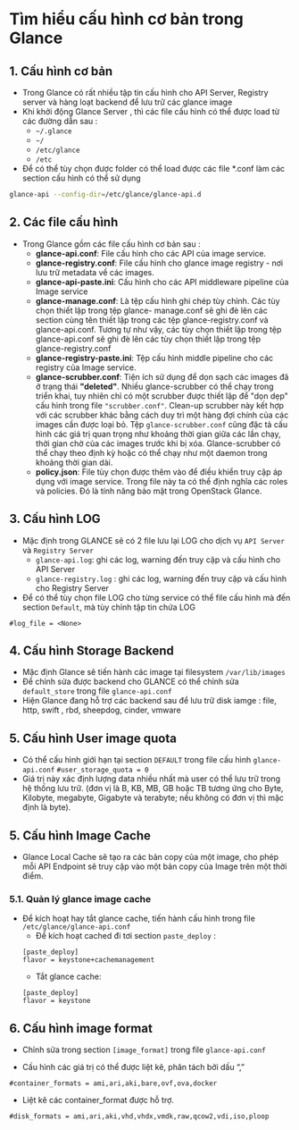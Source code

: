 # Tìm hiểu cấu hình cơ bản trong Glance

## 1. Cấu hình cơ bản

- Trong Glance có rất nhiều tập tin cấu hình cho API Server, Registry server và hàng loạt backend để lưu trữ các glance image
- Khi khởi động Glance Server , thì các file cấu hình có thể được load từ các đường dẫn sau :
	-   `~/.glance`
	-   `~/`
	-   `/etc/glance`
	-   `/etc`
-  Để có thể tùy chọn được folder có thể load được các file *.conf làm các section cấu hình có thể sử dụng
```bash
glance-api --config-dir=/etc/glance/glance-api.d
```
	
	
## 2. Các file cấu hình 

- Trong Glance gồm các file cấu hình cơ bản sau :
	-   **glance-api.conf**: File cấu hình cho các API của image service.   
	-   **glance-registry.conf**: File cấu hình cho glance image registry - nơi lưu trữ metadata về các images.  
	-   **glance-api-paste.ini**: Cấu hình cho các API middleware pipeline của Image service    
	-   **glance-manage.conf**: Là tệp cấu hình ghi chép tùy chỉnh. Các tùy chọn thiết lập trong tệp glance-	manage.conf sẽ ghi đè lên các section cùng tên thiết lập trong các tệp glance-registry.conf và glance-api.conf. Tương tự như vậy, các tùy chọn thiết lập trong tệp glance-api.conf sẽ ghi đè lên các tùy chọn thiết lập trong tệp glance-registry.conf 
	-   **glance-registry-paste.ini**: Tệp cấu hình middle pipeline cho các registry của Image service.
	-   **glance-scrubber.conf**: Tiện ích sử dụng để dọn sạch các images đã ở trạng thái  **"deleted"**. Nhiều glance-scrubber có thể chạy trong triển khai, tuy nhiên chỉ có một scrubber được thiết lập để "dọn dẹp" cấu hình trong file  `"scrubber.conf"`. Clean-up scrubber này kết hợp với các scrubber khác bằng cách duy trì một hàng đợi chính của các images cần được loại bỏ. Tệp  `glance-scrubber.conf`  cũng đặc tả cấu hình các giá trị quan trọng như khoảng thời gian giữa các lần chạy, thời gian chờ của các images trước khi bị xóa. Glance-scrubber có thể chạy theo định kỳ hoặc có thể chạy như một daemon trong khoảng thời gian dài.
	-   **policy.json**: File tùy chọn được thêm vào để điều khiển truy cập áp dụng với image service. Trong file này ta có thể định nghĩa các roles và policies. Đó là tính năng bảo mật trong OpenStack Glance.


## 3. Cấu hình LOG
- Mặc định trong GLANCE sẽ có 2 file lưu lại LOG cho dịch vụ `API Server` và `Registry Server`
	- `glance-api.log`: ghi các log, warning đến truy cập và cấu hình cho API Server
	- `glance-registry.log` : ghi các log, warning đến truy cập và cấu hình cho Registry Server
- Để có thể tùy chọn file LOG cho từng service có thể file cấu hình mà đến section `Default`, mà tùy chỉnh tập tin chứa LOG
```
#log_file = <None>
```


## 4. Cấu hình Storage Backend 

- Mặc định Glance sẽ tiến hành các image tại filesystem `/var/lib/images`
- Để chỉnh sửa được backend cho GLANCE có thể chỉnh sửa `default_store` trong file `glance-api.conf`
- Hiện Glance đang hỗ trợ các backend sau để lưu trữ disk iamge : file, http, swift , rbd, sheepdog, cinder, vmware

## 5. Cấu hình User image quota

- Có thể cấu hình giới hạn tại section `DEFAULT` trong file cấu hình `glance-api.conf`
`#user_storage_quota = 0`
- Giá trị này xác định lượng data nhiều nhất mà user có thể lưu trữ trong hệ thống lưu trữ. (đơn vị là B, KB, MB, GB hoặc TB tương ứng cho Byte, Kilobyte, megabyte, Gigabyte và terabyte; nếu không có đơn vị thì mặc định là byte).

## 5. Cấu hình Image Cache

- Glance Local Cache sẽ tạo ra các  bản copy của một image, cho phép mỗi API Endpoint  sẽ truy cập vào một bản copy của Image trên một thời điểm. 

### 5.1. Quản lý glance image cache
-  Để kích hoạt hay tắt glance cache, tiến hành cấu hình trong file  `/etc/glance/glance-api.conf`
	-  Để kích hoạt cached đi tơi section `paste_deploy` :  
    ```
    [paste_deploy]
    flavor = keystone+cachemanagement    
    ```
	-   Tắt glance cache:    
    ```
    [paste_deploy]
    flavor = keystone    
	```

## 6. Cấu hình image format

- Chỉnh sửa trong section  `[image_format]`  trong file  `glance-api.conf`

- Cấu hình các giá trị có thể được liệt kê, phân tách bởi dấu “,”

`#container_formats = ami,ari,aki,bare,ovf,ova,docker`
- Liệt kê các container_format được hỗ trợ.

`#disk_formats = ami,ari,aki,vhd,vhdx,vmdk,raw,qcow2,vdi,iso,ploop`
